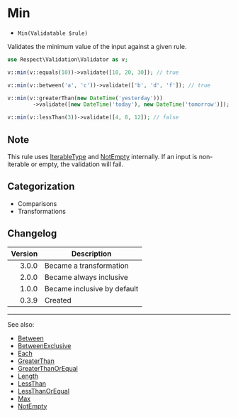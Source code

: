 # Min

- `Min(Validatable $rule)`

Validates the minimum value of the input against a given rule.

```php
use Respect\Validation\Validator as v;

v::min(v::equals(10))->validate([10, 20, 30]); // true

v::min(v::between('a', 'c'))->validate(['b', 'd', 'f']); // true

v::min(v::greaterThan(new DateTime('yesterday')))
        ->validate([new DateTime('today'), new DateTime('tomorrow')]); // true

v::min(v::lessThan(3))->validate([4, 8, 12]); // false
```

## Note

This rule uses [IterableType](IterableType.md) and [NotEmpty](NotEmpty.md) internally. If an input is non-iterable or
empty, the validation will fail.

## Categorization

- Comparisons
- Transformations

## Changelog

| Version | Description                 |
|--------:|-----------------------------|
|   3.0.0 | Became a transformation     |
|   2.0.0 | Became always inclusive     |
|   1.0.0 | Became inclusive by default |
|   0.3.9 | Created                     |

***
See also:

- [Between](Between.md)
- [BetweenExclusive](BetweenExclusive.md)
- [Each](Each.md)
- [GreaterThan](GreaterThan.md)
- [GreaterThanOrEqual](GreaterThanOrEqual.md)
- [Length](Length.md)
- [LessThan](LessThan.md)
- [LessThanOrEqual](LessThanOrEqual.md)
- [Max](Max.md)
- [NotEmpty](NotEmpty.md)
